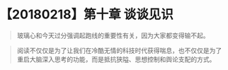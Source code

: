 # 【20180218】第十章 谈谈见识


> 玻璃心和今天过分强调起跑线的重要性有关，因为大家都变得输不起。

> 阅读不仅仅是为了让我们在冷酷无情的科技时代获得喘息，也不仅仅是为了重启大脑深入思考的功能，而是抵抗狭隘、思想控制和舆论支配的方式。

